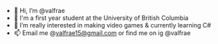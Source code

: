 - 👋 Hi, I’m @valfrae
- 🌱 I'm a first year student at the University of British Columbia
- 👀 I’m really interested in making video games & currently learning C#
- 📫 Email me @valfrae15@gmail.com or find me on ig @valfrae

<!---
valfrae/valfrae is a ✨ special ✨ repository because its `README.md` (this file) appears on your GitHub profile.
You can click the Preview link to take a look at your changes.
--->
